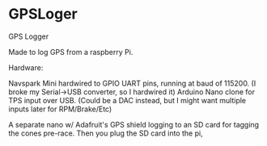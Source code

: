 # GPSLoger
GPS Logger

Made to log GPS from a raspberry Pi.

Hardware:

Navspark Mini hardwired to GPIO UART pins, running at baud of 115200.
  (I broke my Serial->USB converter, so I hardwired it)
Arduino Nano clone for TPS input over USB. 
  (Could be a DAC instead, but I might want multiple inputs later for RPM/Brake/Etc)

A separate nano w/ Adafruit's GPS shield logging to an SD card for tagging the cones pre-race.
Then you plug the SD card into the pi, 
